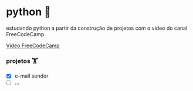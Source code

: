 # python 🐍

estudando python a partir da construção de projetos com o video do canal FreeCodeCamp

[Vídeo FreeCodeCamp](https://www.youtube.com/watch?v=pdy3nh1tn6I&amp;ab_channel=freeCodeCamp.org)

### projetos 🏋️ 

- [x] e-mail sender
- [ ] ...
